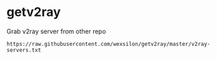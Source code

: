 # getv2ray

Grab v2ray server from other repo

``` https://raw.githubusercontent.com/wexsilon/getv2ray/master/v2ray-servers.txt ```
